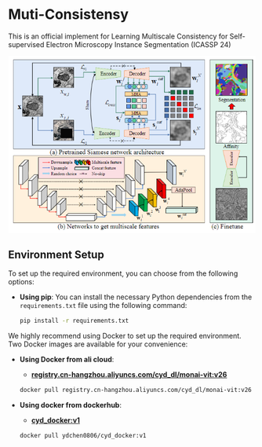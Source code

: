 # Muti-Consistensy
This is an official implement for Learning Multiscale Consistency for Self-supervised Electron Microscopy Instance Segmentation (ICASSP 24)

![The pipeline of our proposed methods](framework.png)

## Environment Setup

To set up the required environment, you can choose from the following options:

- **Using pip**:
  You can install the necessary Python dependencies from the `requirements.txt` file using the following command:

  ```bash
  pip install -r requirements.txt

We highly recommend using Docker to set up the required environment. Two Docker images are available for your convenience:

- **Using Docker from ali cloud**:
  - [**registry.cn-hangzhou.aliyuncs.com/cyd_dl/monai-vit:v26**](https://registry.cn-hangzhou.aliyuncs.com/cyd_dl/monai-vit:v26)
  
  ```bash
  docker pull registry.cn-hangzhou.aliyuncs.com/cyd_dl/monai-vit:v26
  
- **Using docker from dockerhub**:
  - [**cyd_docker:v1**](https://ydchen0806/cyd_docker:v1)
  
  ```bash
  docker pull ydchen0806/cyd_docker:v1
